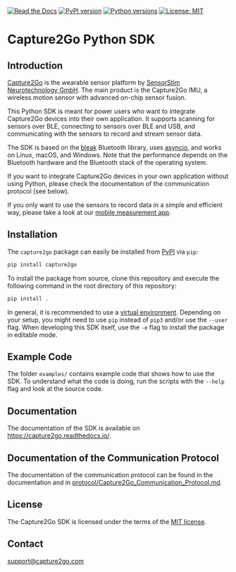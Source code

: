 [![Read the Docs](https://img.shields.io/readthedocs/capture2go)](https://capture2go.readthedocs.io/)
[![PyPI version](https://img.shields.io/pypi/v/capture2go)](https://pypi.org/project/capture2go/)
[![Python versions](https://img.shields.io/pypi/pyversions/capture2go)](https://pypi.org/project/capture2go/)
[![License: MIT](https://img.shields.io/github/license/sensorstim/capture2go_sdk)](https://github.com/sensorstim/capture2go_sdk/blob/main/LICENSES/MIT.txt)

# Capture2Go Python SDK
<!--
SPDX-FileCopyrightText: 2025 SensorStim Neurotechnology GmbH <support@capture2go.com>

SPDX-License-Identifier: MIT
-->

## Introduction

[Capture2Go](https://capture2go.com) is the wearable sensor platform by [SensorStim Neurotechnology GmbH](https://sensorstim.de). The main product is the Capture2Go IMU, a wireless motion sensor with advanced on-chip sensor fusion.

This Python SDK is meant for power users who want to integrate Capture2Go devices into their own application. It supports scanning for sensors over BLE, connecting to sensors over BLE and USB, and communicating with the sensors to record and stream sensor data.

The SDK is based on the [bleak](https://github.com/hbldh/bleak) Bluetooth library, uses [asyncio](https://docs.python.org/3/library/asyncio.html), and works on Linux, macOS, and Windows. Note that the performance depends on the Bluetooth hardware and the Bluetooth stack of the operating system.

If you want to integrate Capture2Go devices in your own application without using Python, please check the documentation of the communication protocol (see below).

If you only want to use the sensors to record data in a simple and efficient way, please take a look at our [mobile measurement app](https://capture2go.com/app).

## Installation

The `capture2go` package can easily be installed from [PyPI](https://pypi.org/project/capture2go/) via `pip`:

```sh
pip install capture2go
```

To install the package from source, clone this repository and execute the following command in the root directory of this repository:

```sh
pip install .
```

In general, it is recommended to use a [virtual environment](https://docs.python.org/3/library/venv.html). Depending on your setup, you might need to use `pip` instead of `pip3` and/or use the `--user` flag. When developing this SDK itself, use the `-e` flag to install the package in editable mode.

## Example Code

The folder `examples/` contains example code that shows how to use the SDK. To understand what the code is doing, run the scripts with the `--help` flag and look at the source code.

## Documentation

The documentation of the SDK is available on https://capture2go.readthedocs.io/.

## Documentation of the Communication Protocol

The documentation of the communication protocol can be found in the documentation and in [protocol/Capture2Go_Communication_Protocol.md](protocol/Capture2Go_Communication_Protocol.md).

## License

The Capture2Go SDK is licensed under the terms of the [MIT license](https://spdx.org/licenses/MIT.html).

## Contact

support@capture2go.com
